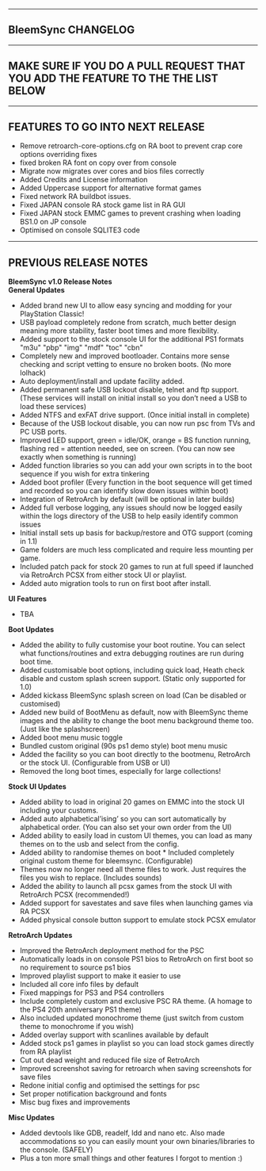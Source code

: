 -------------------
BleemSync CHANGELOG
-------------------

---------------------------------------------------------------------------------
MAKE SURE IF YOU DO A PULL REQUEST THAT YOU ADD THE FEATURE TO THE THE LIST BELOW
---------------------------------------------------------------------------------
---------------------------------------------------------------------------------
FEATURES TO GO INTO NEXT RELEASE
---------------------------------------------------------------------------------
- Remove retroarch-core-options.cfg on RA boot to prevent crap core options overriding fixes
- fixed broken RA font on copy over from console
- Migrate now migrates over cores and bios files correctly
- Added Credits and License information
- Added Uppercase support for alternative format games
- Fixed network RA buildbot issues.
- Fixed JAPAN console RA stock game list in RA GUI
- Fixed JAPAN stock EMMC games to prevent crashing when loading BS1.0 on JP console
- Optimised on console SQLITE3 code

---------------------------------------------------------------------------------
PREVIOUS RELEASE NOTES
---------------------------------------------------------------------------------

**BleemSync v1.0 Release Notes**  
**General Updates**

-   Added brand new UI to allow easy syncing and modding for your PlayStation Classic!
-   USB payload completely redone from scratch, much better design meaning more stability, faster boot times and more flexibility.
-   Added support to the stock console UI for the additional PS1 formats "m3u" "pbp" "img" "mdf" "toc" "cbn"
-   Completely new and improved bootloader. Contains more sense checking and script vetting to ensure no broken boots. (No more lolhack)
-   Auto deployment/install and update facility added.
-   Added permanent safe USB lockout disable, telnet and ftp support. (These services will install on initial install so you don’t need a USB to load these services)
-   Added NTFS and exFAT drive support. (Once initial install in complete)
-   Because of the USB lockout disable, you can now run psc from TVs and PC USB ports.
-   Improved LED support, green = idle/OK, orange = BS function running, flashing red = attention needed, see on screen. (You can now see exactly when something is running)
-   Added function libraries so you can add your own scripts in to the boot sequence if you wish for extra tinkering
-   Added boot profiler (Every function in the boot sequence will get timed and recorded so you can identify slow down issues within boot)
-   Integration of RetroArch by default (will be optional in later builds)
-   Added full verbose logging, any issues should now be logged easily within the logs directory of the USB to help easily identify common issues
-   Initial install sets up basis for backup/restore and OTG support (coming in 1.1)
-   Game folders are much less complicated and require less mounting per game.
-   Included patch pack for stock 20 games to run at full speed if launched via RetroArch PCSX from either stock UI or playlist.
-   Added auto migration tools to run on first boot after install.

**UI Features**

-   TBA

**Boot Updates**

-   Added the ability to fully customise your boot routine. You can select what functions/routines and extra debugging routines are run during boot time.
-   Added customisable boot options, including quick load, Heath check disable and custom splash screen support. (Static only supported for 1.0)
-   Added kickass BleemSync splash screen on load (Can be disabled or customised)
-   Added new build of BootMenu as default, now with BleemSync theme images and the ability to change the boot menu background theme too. (Just like the splashscreen)
-   Added boot menu music toggle
-   Bundled custom original (90s ps1 demo style) boot menu music
-   Added the facility so you can boot directly to the bootmenu, RetroArch or the stock UI. (Configurable from USB or UI)
-   Removed the long boot times, especially for large collections!

**Stock UI Updates**

-   Added ability to load in original 20 games on EMMC into the stock UI including your customs.
-   Added auto alphabetical’ising’ so you can sort automatically by alphabetical order. (You can also set your own order from the UI)
-   Added ability to easily load in custom UI themes, you can load as many themes on to the usb and select from the config.
-   Added ability to randomise themes on boot * Included completely original custom theme for bleemsync. (Configurable)
-   Themes now no longer need all theme files to work. Just requires the files you wish to replace. (Includes sounds)
-   Added the ability to launch all pcsx games from the stock UI with RetroArch PCSX (recommended!)
-   Added support for savestates and save files when launching games via RA PCSX
-   Added physical console button support to emulate stock PCSX emulator

**RetroArch Updates**

-   Improved the RetroArch deployment method for the PSC
-   Automatically loads in on console PS1 bios to RetroArch on first boot so no requirement to source ps1 bios
-   Improved playlist support to make it easier to use
-   Included all core info files by default
-   Fixed mappings for PS3 and PS4 controllers
-   Include completely custom and exclusive PSC RA theme. (A homage to the PS4 20th anniversary PS1 theme)
-   Also included updated monochrome theme (just switch from custom theme to monochrome if you wish)
-   Added overlay support with scanlines available by default
-   Added stock ps1 games in playlist so you can load stock games directly from RA playlist
-   Cut out dead weight and reduced file size of RetroArch
-   Improved screenshot saving for retroarch when saving screenshots for save files
-   Redone initial config and optimised the settings for psc
-   Set proper notification background and fonts
-   Misc bug fixes and improvements

**Misc Updates**

-   Added devtools like GDB, readelf, ldd and nano etc. Also made accommodations so you can easily mount your own binaries/libraries to the console. (SAFELY)
-   Plus a ton more small things and other features I forgot to mention :)
